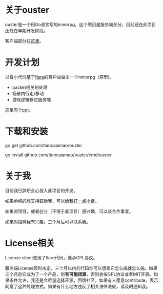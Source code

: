 # 关于ouster

ouster是一个用Go语言写的mmorpg。这个项目是服务端部分，目前还在此项目还处在早期开发阶段。

客户端部分在[这里](https://github.com/tiancaiamao/ouster-client)。

# 开发计划

以最小代价基于[flare](https://github.com/clintbellanger/flare-engine)的客户端做出一个mmorpg（原型)。

* packet相关的处理
* 场景内行走/移动
* 游戏逻辑移进服务端

这里有个[ppt](http://zenlife.tk/ouster.slide)。

# 下载和安装

go get github.com/tiancaiamao/ouster

go install github.com/tiancaiamao/ouster/cmd/ouster

# 关于我

目前我已辞职全心投入此项目的开发。

如果单纯的想支持鼓励我，可以[给我打一点小费](https://me.alipay.com/tiancaiamao)。

如果对项目，或者创业（不限于此项目）感兴趣，可以谈合作事宜。

如果对招聘我有兴趣，三个月后可以联系我。

# License相关

License client使用了flare代码，继承GPL协议。

服务端License暂时未定，三个月以内的代码你可以想拿它怎么搞就怎么搞。如果三个月后它成为了一个产品，则**有可能闭源**，否则会按GPL协议或者MIT开源。如果条件允许，我还是会尽量选择开源，回馈社区。如果有人愿意contribute，表示同意了这种处理方式。如果有什么地方违反了相关法律法规，请及时通知我。
